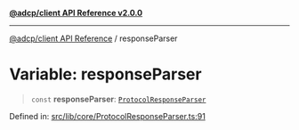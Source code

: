[**@adcp/client API Reference v2.0.0**](../README.md)

***

[@adcp/client API Reference](../README.md) / responseParser

# Variable: responseParser

> `const` **responseParser**: [`ProtocolResponseParser`](../classes/ProtocolResponseParser.md)

Defined in: [src/lib/core/ProtocolResponseParser.ts:91](https://github.com/adcontextprotocol/adcp-client/blob/9ed0be764adbd110916d257101c95a577b3f15c8/src/lib/core/ProtocolResponseParser.ts#L91)

